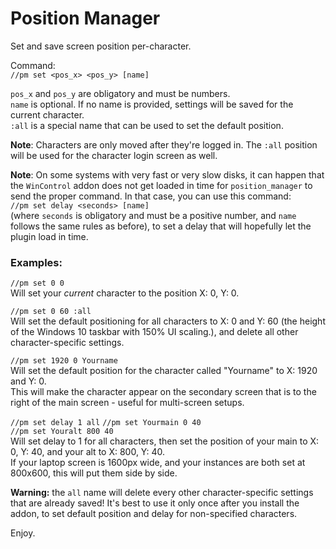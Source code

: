 # Position Manager

Set and save screen position per-character.  

Command:  
`//pm set <pos_x> <pos_y> [name]`

`pos_x` and `pos_y` are obligatory and must be numbers.  
`name` is optional. If no name is provided, settings will be saved for the current character.  
`:all` is a special name that can be used to set the default position.  

**Note**: Characters are only moved after they're logged in. The `:all` position will be used for the character login screen as well.

**Note**: On some systems with very fast or very slow disks, it can happen that the `WinControl` addon does not get loaded in time for `position_manager` to send the proper command. In that case, you can use this command:  
`//pm set delay <seconds> [name]`  
(where `seconds` is obligatory and must be a positive number, and `name` follows the same rules as before), to set a delay that will hopefully let the plugin load in time.

### Examples:  
`//pm set 0 0`  
Will set your _current_ character to the position X: 0, Y: 0.

`//pm set 0 60 :all`  
Will set the default positioning for all characters to X: 0 and Y: 60 (the height of the Windows 10 taskbar with 150% UI scaling.), and delete all other character-specific settings.  

`//pm set 1920 0 Yourname`  
Will set the default position for the character called "Yourname" to X: 1920 and Y: 0.  
This will make the character appear on the secondary screen that is to the right of the main screen - useful for multi-screen setups.

`//pm set delay 1 all`
`//pm set Yourmain 0 40`  
`//pm set Youralt 800 40`  
Will set delay to 1 for all characters, then set the position of your main to X: 0, Y: 40, and your alt to X: 800, Y: 40.  
If your laptop screen is 1600px wide, and your instances are both set at 800x600, this will put them side by side.

**Warning:** the `all` name will delete every other character-specific settings that are already saved! It's best to use it only once after you install the addon, to set default position and delay for non-specified characters.

Enjoy.
